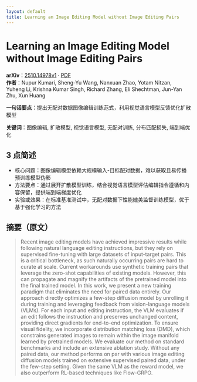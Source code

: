 ```yaml
---
layout: default
title: Learning an Image Editing Model without Image Editing Pairs
---
```


# Learning an Image Editing Model without Image Editing Pairs
**arXiv**：[2510.14978v1](https://arxiv.org/abs/2510.14978) · [PDF](https://arxiv.org/pdf/2510.14978.pdf)  
**作者**：Nupur Kumari, Sheng-Yu Wang, Nanxuan Zhao, Yotam Nitzan, Yuheng Li, Krishna Kumar Singh, Richard Zhang, Eli Shechtman, Jun-Yan Zhu, Xun Huang  

**一句话要点**：提出无配对数据图像编辑训练范式，利用视觉语言模型反馈优化扩散模型

**关键词**：图像编辑, 扩散模型, 视觉语言模型, 无配对训练, 分布匹配损失, 端到端优化

## 3 点简述
- 核心问题：图像编辑模型依赖大规模输入-目标配对数据，难以获取且易传播预训练模型伪影
- 方法要点：通过展开扩散模型训练，结合视觉语言模型评估编辑指令遵循和内容保留，提供端到端梯度优化
- 实验或效果：在标准基准测试中，无配对数据下性能媲美监督训练模型，优于基于强化学习的方法

## 摘要（原文）

> Recent image editing models have achieved impressive results while following
> natural language editing instructions, but they rely on supervised fine-tuning
> with large datasets of input-target pairs. This is a critical bottleneck, as
> such naturally occurring pairs are hard to curate at scale. Current workarounds
> use synthetic training pairs that leverage the zero-shot capabilities of
> existing models. However, this can propagate and magnify the artifacts of the
> pretrained model into the final trained model. In this work, we present a new
> training paradigm that eliminates the need for paired data entirely. Our
> approach directly optimizes a few-step diffusion model by unrolling it during
> training and leveraging feedback from vision-language models (VLMs). For each
> input and editing instruction, the VLM evaluates if an edit follows the
> instruction and preserves unchanged content, providing direct gradients for
> end-to-end optimization. To ensure visual fidelity, we incorporate distribution
> matching loss (DMD), which constrains generated images to remain within the
> image manifold learned by pretrained models. We evaluate our method on standard
> benchmarks and include an extensive ablation study. Without any paired data,
> our method performs on par with various image editing diffusion models trained
> on extensive supervised paired data, under the few-step setting. Given the same
> VLM as the reward model, we also outperform RL-based techniques like Flow-GRPO.

